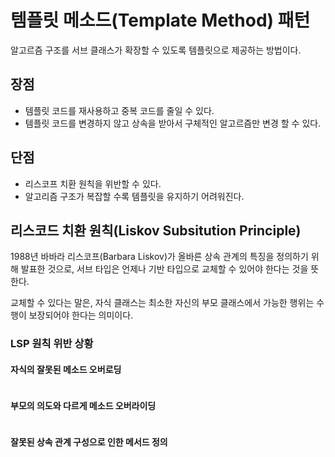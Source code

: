# 템플릿 메소드(Template Method) 패턴

알고르즘 구조를 서브 클래스가 확장할 수 있도록 템플릿으로 제공하는 방법이다.

## 장점

- 템플릿 코드를 재사용하고 중복 코드를 줄일 수 있다.
- 템플릿 코드를 변경하지 않고 상속을 받아서 구체적인 알고르즘만 변경 할 수 있다.

## 단점

- 리스코프 치환 원칙을 위반할 수 있다.
- 알고리즘 구조가 복잡할 수록 템플릿을 유지하기 어려워진다.

## 리스코드 치환 원칙(Liskov Subsitution Principle)

1988년 바바라 리스코프(Barbara Liskov)가 올바른 상속 관계의 특징을 정의하기 위해 발표한 것으로, 서브 타입은 언제나 기반 타입으로 교체할 수 있어야 한다는 것을 뜻한다.

교체할 수 있다는 말은, 자식 클래스는 최소한 자신의 부모 클래스에서 가능한 행위는 수행이 보장되어야 한다는 의미이다.

### LSP 원칙 위반 상황

#### 자식의 잘못된 메소드 오버로딩

```java

```

#### 부모의 의도와 다르게 메소드 오버라이딩

```java

``` 

#### 잘못된 상속 관계 구성으로 인한 메서드 정의

```java

```